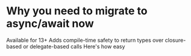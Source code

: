 # Why you need to migrate to async/await now

Available for 13+
Adds compile-time safety to return types over closure-based or delegate-based calls
Here's how easy
